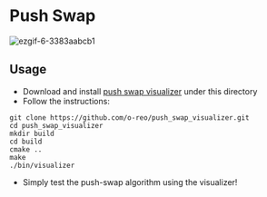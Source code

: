# Push Swap
![ezgif-6-3383aabcb1](https://github.com/user-attachments/assets/c6f32e9a-cf94-4d4e-87e7-2c5c0827c421)

## Usage
* Download and install [push swap visualizer](https://github.com/o-reo/push_swap_visualizer) under this directory
* Follow the instructions:
```
git clone https://github.com/o-reo/push_swap_visualizer.git
cd push_swap_visualizer
mkdir build
cd build
cmake ..
make
./bin/visualizer
```
* Simply test the push-swap algorithm using the visualizer!
